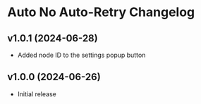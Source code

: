 # Auto No Auto-Retry Changelog
## v1.0.1 (2024-06-28)
- Added node ID to the settings popup button

## v1.0.0 (2024-06-26)
- Initial release